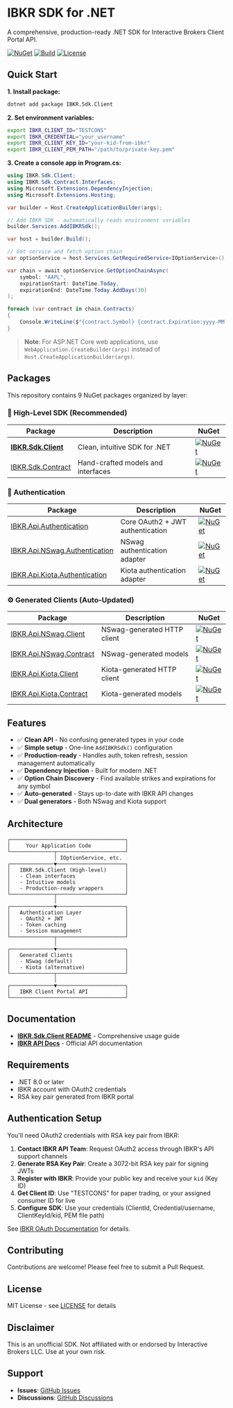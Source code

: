 # IBKR SDK for .NET

A comprehensive, production-ready .NET SDK for Interactive Brokers Client Portal API.

[![NuGet](https://img.shields.io/nuget/v/IBKR.Sdk.Client.svg)](https://www.nuget.org/packages/IBKR.Sdk.Client/)
[![Build](https://github.com/paulfryer/ibkr/actions/workflows/release.yml/badge.svg)](https://github.com/paulfryer/ibkr/actions)
[![License](https://img.shields.io/badge/license-MIT-blue.svg)](LICENSE)

## Quick Start

**1. Install package:**
```bash
dotnet add package IBKR.Sdk.Client
```

**2. Set environment variables:**
```bash
export IBKR_CLIENT_ID="TESTCONS"
export IBKR_CREDENTIAL="your_username"
export IBKR_CLIENT_KEY_ID="your-kid-from-ibkr"
export IBKR_CLIENT_PEM_PATH="/path/to/private-key.pem"
```

**3. Create a console app in Program.cs:**
```csharp
using IBKR.Sdk.Client;
using IBKR.Sdk.Contract.Interfaces;
using Microsoft.Extensions.DependencyInjection;
using Microsoft.Extensions.Hosting;

var builder = Host.CreateApplicationBuilder(args);

// Add IBKR SDK - automatically reads environment variables
builder.Services.AddIBKRSdk();

var host = builder.Build();

// Get service and fetch option chain
var optionService = host.Services.GetRequiredService<IOptionService>();

var chain = await optionService.GetOptionChainAsync(
    symbol: "AAPL",
    expirationStart: DateTime.Today,
    expirationEnd: DateTime.Today.AddDays(30)
);

foreach (var contract in chain.Contracts)
{
    Console.WriteLine($"{contract.Symbol} {contract.Expiration:yyyy-MM-dd} {contract.Strike:F2} {contract.Right}");
}
```

> **Note**: For ASP.NET Core web applications, use `WebApplication.CreateBuilder(args)` instead of `Host.CreateApplicationBuilder(args)`.

## Packages

This repository contains 9 NuGet packages organized by layer:

### 🎯 High-Level SDK (Recommended)

| Package | Description | NuGet |
|---------|-------------|-------|
| **[IBKR.Sdk.Client](src/IBKR.Sdk.Client)** | Clean, intuitive SDK for .NET | [![NuGet](https://img.shields.io/nuget/v/IBKR.Sdk.Client.svg)](https://www.nuget.org/packages/IBKR.Sdk.Client/) |
| [IBKR.Sdk.Contract](src/IBKR.Sdk.Contract) | Hand-crafted models and interfaces | [![NuGet](https://img.shields.io/nuget/v/IBKR.Sdk.Contract.svg)](https://www.nuget.org/packages/IBKR.Sdk.Contract/) |

### 🔐 Authentication

| Package | Description | NuGet |
|---------|-------------|-------|
| [IBKR.Api.Authentication](src/IBKR.Api.Authentication) | Core OAuth2 + JWT authentication | [![NuGet](https://img.shields.io/nuget/v/IBKR.Api.Authentication.svg)](https://www.nuget.org/packages/IBKR.Api.Authentication/) |
| [IBKR.Api.NSwag.Authentication](src/NSwag/IBKR.Api.NSwag.Authentication) | NSwag authentication adapter | [![NuGet](https://img.shields.io/nuget/v/IBKR.Api.NSwag.Authentication.svg)](https://www.nuget.org/packages/IBKR.Api.NSwag.Authentication/) |
| [IBKR.Api.Kiota.Authentication](src/Kiota/IBKR.Api.Kiota.Authentication) | Kiota authentication adapter | [![NuGet](https://img.shields.io/nuget/v/IBKR.Api.Kiota.Authentication.svg)](https://www.nuget.org/packages/IBKR.Api.Kiota.Authentication/) |

### ⚙️ Generated Clients (Auto-Updated)

| Package | Description | NuGet |
|---------|-------------|-------|
| [IBKR.Api.NSwag.Client](src/NSwag/IBKR.Api.NSwag.Client) | NSwag-generated HTTP client | [![NuGet](https://img.shields.io/nuget/v/IBKR.Api.NSwag.Client.svg)](https://www.nuget.org/packages/IBKR.Api.NSwag.Client/) |
| [IBKR.Api.NSwag.Contract](src/NSwag/IBKR.Api.NSwag.Contract) | NSwag-generated models | [![NuGet](https://img.shields.io/nuget/v/IBKR.Api.NSwag.Contract.svg)](https://www.nuget.org/packages/IBKR.Api.NSwag.Contract/) |
| [IBKR.Api.Kiota.Client](src/Kiota/IBKR.Api.Kiota.Client) | Kiota-generated HTTP client | [![NuGet](https://img.shields.io/nuget/v/IBKR.Api.Kiota.Client.svg)](https://www.nuget.org/packages/IBKR.Api.Kiota.Client/) |
| [IBKR.Api.Kiota.Contract](src/Kiota/IBKR.Api.Kiota.Contract) | Kiota-generated models | [![NuGet](https://img.shields.io/nuget/v/IBKR.Api.Kiota.Contract.svg)](https://www.nuget.org/packages/IBKR.Api.Kiota.Contract/) |

## Features

- ✅ **Clean API** - No confusing generated types in your code
- ✅ **Simple setup** - One-line `AddIBKRSdk()` configuration
- ✅ **Production-ready** - Handles auth, token refresh, session management automatically
- ✅ **Dependency Injection** - Built for modern .NET
- ✅ **Option Chain Discovery** - Find available strikes and expirations for any symbol
- ✅ **Auto-generated** - Stays up-to-date with IBKR API changes
- ✅ **Dual generators** - Both NSwag and Kiota support

## Architecture

```
┌─────────────────────────────────────┐
│     Your Application Code           │
└──────────────┬──────────────────────┘
               │ IOptionService, etc.
┌──────────────▼──────────────────────┐
│   IBKR.Sdk.Client (High-level)      │
│   - Clean interfaces                │
│   - Intuitive models                │
│   - Production-ready wrappers       │
└──────────────┬──────────────────────┘
               │
┌──────────────▼──────────────────────┐
│   Authentication Layer              │
│   - OAuth2 + JWT                    │
│   - Token caching                   │
│   - Session management              │
└──────────────┬──────────────────────┘
               │
┌──────────────▼──────────────────────┐
│   Generated Clients                 │
│   - NSwag (default)                 │
│   - Kiota (alternative)             │
└──────────────┬──────────────────────┘
               │
┌──────────────▼──────────────────────┐
│   IBKR Client Portal API            │
└─────────────────────────────────────┘
```

## Documentation

- **[IBKR.Sdk.Client README](src/IBKR.Sdk.Client/README.md)** - Comprehensive usage guide
- **[IBKR API Docs](https://www.interactivebrokers.com/api/doc.html)** - Official API documentation

## Requirements

- .NET 8.0 or later
- IBKR account with OAuth2 credentials
- RSA key pair generated from IBKR portal

## Authentication Setup

You'll need OAuth2 credentials with RSA key pair from IBKR:

1. **Contact IBKR API Team**: Request OAuth2 access through IBKR's API support channels
2. **Generate RSA Key Pair**: Create a 3072-bit RSA key pair for signing JWTs
3. **Register with IBKR**: Provide your public key and receive your `kid` (Key ID)
4. **Get Client ID**: Use "TESTCONS" for paper trading, or your assigned consumer ID for live
5. **Configure SDK**: Use your credentials (ClientId, Credential/username, ClientKeyId/kid, PEM file path)

See [IBKR OAuth Documentation](https://www.interactivebrokers.com/campus/ibkr-api-page/oauth-1-0a-extended/) for details.

## Contributing

Contributions are welcome! Please feel free to submit a Pull Request.

## License

MIT License - see [LICENSE](LICENSE) for details

## Disclaimer

This is an unofficial SDK. Not affiliated with or endorsed by Interactive Brokers LLC. Use at your own risk.

## Support

- **Issues**: [GitHub Issues](https://github.com/paulfryer/ibkr/issues)
- **Discussions**: [GitHub Discussions](https://github.com/paulfryer/ibkr/discussions)
